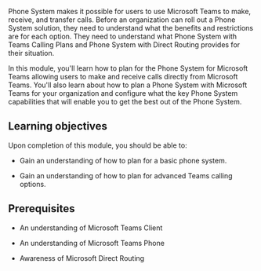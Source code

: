 Phone System makes it possible for users to use Microsoft Teams to make, receive, and transfer calls. Before an organization can roll out a Phone System solution, they need to understand what the benefits and restrictions are for each option. They need to understand what Phone System with Teams Calling Plans and Phone System with Direct Routing provides for their situation.

In this module, you'll learn how to plan for the Phone System for Microsoft Teams allowing users to make and receive calls directly from Microsoft Teams. You'll also learn about how to plan a Phone System with Microsoft Teams for your organization and configure what the key Phone System capabilities that will enable you to get the best out of the Phone System.

## Learning objectives

Upon completion of this module, you should be able to:

- Gain an understanding of how to plan for a basic phone system.

- Gain an understanding of how to plan for advanced Teams calling options.

## Prerequisites

- An understanding of Microsoft Teams Client

- An understanding of Microsoft Teams Phone

- Awareness of Microsoft Direct Routing

